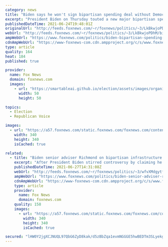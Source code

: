 ```yaml
---
category: news
title: "Biden says he won't sign bipartisan spending deal without Democrats' infrastructure wish list"
excerpt: "President Biden on Thursday touted a new major bipartisan spending deal but warned he wouldn't sign the roughly $1 trillion in roads, bridges and broadband investments unless Congress passes a separate bill on human infrastructure filled with Democratic priorities on expanding the social safety net. "
publishedDateTime: 2021-06-24T19:48:01Z
originalUrl: "http://feeds.foxnews.com/~r/foxnews/politics/~3/LkBkwjoPDhM/biden-bipartisan-spending-deal-democrats-infrastructure-wish-list"
webUrl: "http://feeds.foxnews.com/~r/foxnews/politics/~3/LkBkwjoPDhM/biden-bipartisan-spending-deal-democrats-infrastructure-wish-list"
ampWebUrl: "https://www.foxnews.com/politics/biden-bipartisan-spending-deal-democrats-infrastructure-wish-list.amp"
cdnAmpWebUrl: "https://www-foxnews-com.cdn.ampproject.org/c/s/www.foxnews.com/politics/biden-bipartisan-spending-deal-democrats-infrastructure-wish-list.amp"
type: article
quality: 164
heat: 184
published: true

provider:
  name: Fox News
  domain: foxnews.com
  images:
    - url: "https://smartableai.github.io/election/assets/images/organizations/foxnews.com-50x50.jpg"
      width: 50
      height: 50

topics:
  - Election
  - Republican Voice

images:
  - url: "https://a57.foxnews.com/static.foxnews.com/foxnews.com/content/uploads/2021/04/340/340/Marisa-Schultz.jpg?ve=1&tl=1"
    width: 340
    height: 340
    isCached: true

related:
  - title: "Biden senior adviser Richmond on bipartisan infrastructure bill, Dem spending package: ‘We’ll sign both’"
    excerpt: "After President Biden stirred controversy by claiming he would not sign a bipartisan infrastructure bill without having a massive partisan spending package alongside it, senior presidential adviser Cedric Richmond on Sunday said Biden will indeed sign the narrower, Republican-backed bill – with broader"
    publishedDateTime: 2021-06-27T14:31:08Z
    webUrl: "http://feeds.foxnews.com/~r/foxnews/politics/~3/wfvXMdgytfc/biden-senior-adviser-richmond-on-bipartisan-infrastructure-dem-spending-packages-well-sign-both-bills"
    ampWebUrl: "https://www.foxnews.com/politics/biden-senior-adviser-richmond-on-bipartisan-infrastructure-dem-spending-packages-well-sign-both-bills.amp"
    cdnAmpWebUrl: "https://www-foxnews-com.cdn.ampproject.org/c/s/www.foxnews.com/politics/biden-senior-adviser-richmond-on-bipartisan-infrastructure-dem-spending-packages-well-sign-both-bills.amp"
    type: article
    provider:
      name: Fox News
      domain: foxnews.com
    quality: 158
    images:
      - url: "https://a57.foxnews.com/static.foxnews.com/foxnews.com/content/uploads/2021/03/340/340/RonnBlitzerHeadshot.jpg?ve=1&tl=1"
        width: 340
        height: 340
        isCached: true

secured: "lHW0Y2jgXCJNUQL97QbG6ZyD8kak/d5zBbZqa1evmNGGGE5hwBEDTm3SLyekg8WjZFl0VH5VniR1TXPQeHEeXiQlWDtR6dOxoCiwsRQjw2B6qIFANb++Ab+qwhM9+zYcGpdpjtKbBhkEau3Uu/sRmYMdffhUqcEvoNUsh3j5pAbWJVRzj0UQCj46cu+zrNVymDluWj8Y1EOOY6I72VAaKrd6ZLCdlygiE/dXPoSA+Ve3u67LWQ9UjcvANELYCodVE2k2PfdJJ3tu2NQyJ7PMVGpxjN8ZdS8JZkZSwQBxV9+7ielB34OU+F18FEhZ1PHq3pLMSJ8oH6pazUl7a+nQ5J1NFjZwSIYQ1ci3HCMNg2U=;XyQqvHblMWWGRXrng0g20A=="
---
```



